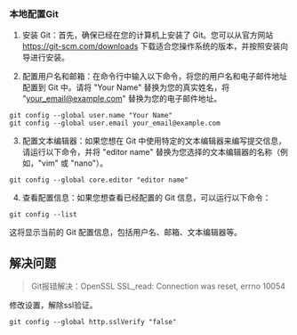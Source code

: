### 本地配置Git
1. 安装 Git：首先，确保已经在您的计算机上安装了 Git。您可以从官方网站 https://git-scm.com/downloads 下载适合您操作系统的版本，并按照安装向导进行安装。

2. 配置用户名和邮箱：在命令行中输入以下命令，将您的用户名和电子邮件地址配置到 Git 中。请将 "Your Name" 替换为您的真实姓名，将 "your_email@example.com" 替换为您的电子邮件地址。

```Shell
git config --global user.name "Your Name"
git config --global user.email your_email@example.com
```

3. 配置文本编辑器：如果您想在 Git 中使用特定的文本编辑器来编写提交信息，请运行以下命令，并将 "editor name" 替换为您选择的文本编辑器的名称（例如，"vim" 或 "nano"）。
```shell
git config --global core.editor "editor name"
```

4. 查看配置信息：如果您想查看已经配置的 Git 信息，可以运行以下命令：
```Shell
git config --list
```
这将显示当前的 Git 配置信息，包括用户名、邮箱、文本编辑器等。


## 解决问题

> Git报错解决：OpenSSL SSL_read: Connection was reset, errno 10054

修改设置，解除ssl验证。

`git config --global http.sslVerify "false"`